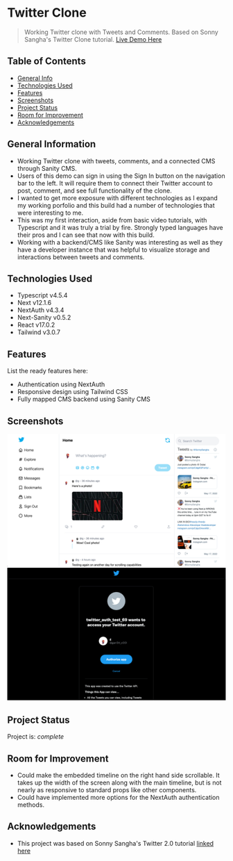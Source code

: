 # Twitter Clone

> Working Twitter clone with Tweets and Comments. Based on Sonny Sangha's Twitter Clone tutorial. [Live Demo Here](twitter-clone-smoky-seven.vercel.app)

## Table of Contents

- [General Info](#general-information)
- [Technologies Used](#technologies-used)
- [Features](#features)
- [Screenshots](#screenshots)
- [Project Status](#project-status)
- [Room for Improvement](#room-for-improvement)
- [Acknowledgements](#acknowledgements)

## General Information

- Working Twitter clone with tweets, comments, and a connected CMS through Sanity CMS.
- Users of this demo can sign in using the Sign In button on the navigation bar to the left. It will require them to connect their Twitter account to post, comment, and see full functionality of the clone.
- I wanted to get more exposure with different technologies as I expand my working porfolio and this build had a number of technologies that were interesting to me.
- This was my first interaction, aside from basic video tutorials, with Typescript and it was truly a trial by fire. Strongly typed languages have their pros and I can see that now with this build.
- Working with a backend/CMS like Sanity was interesting as well as they have a developer instance that was helpful to visualize storage and interactions between tweets and comments.

## Technologies Used

- Typescript v4.5.4
- Next v12.1.6
- NextAuth v4.3.4
- Next-Sanity v0.5.2
- React v17.0.2
- Tailwind v3.0.7

## Features

List the ready features here:

- Authentication using NextAuth
- Responsive design using Tailwind CSS
- Fully mapped CMS backend using Sanity CMS

## Screenshots

![Main Feed](./public/screenshots/main.png)
![Authentication Screen](./public/screenshots/auth.png)

## Project Status

Project is: _complete_

## Room for Improvement

- Could make the embedded timeline on the right hand side scrollable. It takes up the width of the screen along with the main timeline, but is not nearly as responsive to standard props like other components.
- Could have implemented more options for the NextAuth authentication methods.

## Acknowledgements

- This project was based on Sonny Sangha's Twitter 2.0 tutorial [linked here](https://www.youtube.com/watch?v=rCselwxbUgA&t=134s&ab_channel=SonnySangha)
